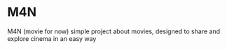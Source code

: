 # M4N
M4N (movie for now) simple project about movies, designed to share and explore cinema in an easy way
